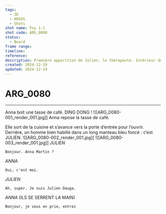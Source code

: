```yaml
---
tags:
  - 3D
  - ARGOS
  - Shots
shot name: Psy 1-1
shot code: ARG_0080
status:
  - Board
frame range: 
timeline: 
reference: 
description: Première apparition de Julien, le thérapeute. Intérieur de la cuisine. Jour.
created: 2024-12-19
updated: 2024-12-19
---
```


# ARG_0080
---
Anna boit une tasse de café. DING DONG ! 
![[ARG_0080-001_render_001.jpg]]
Anna repose la tasse de café. 

Elle sort de la cuisine et s’avance vers la porte d’entrée pour l’ouvrir. Derrière, un homme bien habillé dans un long manteau bleu foncé : c’est JULIEN.
![[ARG_0080-002_render_001.jpg]]
![[ARG_0080-003_render_001.jpg]]
*JULIEN*
```
Bonjour. Anna Martin ?
```
*ANNA*
```
Oui, c'est moi.
```
*JULIEN*
```
Ah, super. Je suis Julien Dauga.
```
*ANNA* (ILS SE SERRENT LA MAIN)
```
Bonjour, je vous en prie, entrez
```

